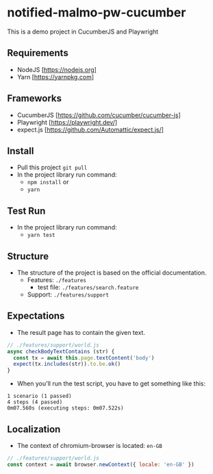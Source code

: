 # notified-malmo-pw-cucumber

This is a demo project in CucumberJS and Playwright

## Requirements

- NodeJS [https://nodejs.org]
- Yarn [https://yarnpkg.com]

## Frameworks

- CucumberJS [https://github.com/cucumber/cucumber-js]
- Playwright [https://playwright.dev/]
- expect.js [https://github.com/Automattic/expect.js/]

## Install

- Pull this project `git pull`
- In the project library run command:
  - `npm install` or
  - `yarn`

## Test Run

- In the project library run command:
  - `yarn test`

## Structure

- The structure of the project is based on the official documentation.
  - Features: `./features`
    - test file: `./features/search.feature`
  - Support: `./features/support`

## Expectations

- The result page has to contain the given text.

```javascript
// ./features/support/world.js
async checkBodyTextContains (str) {
  const tx = await this.page.textContent('body')
  expect(tx.includes(str)).to.be.ok()
}
```

- When you'll run the test script, you have to get something like this:

```text
1 scenario (1 passed)
4 steps (4 passed)
0m07.560s (executing steps: 0m07.522s)
```

## Localization

- The context of chromium-browser is located: `en-GB`

```javascript
// ./features/support/world.js
const context = await browser.newContext({ locale: 'en-GB' })
```
